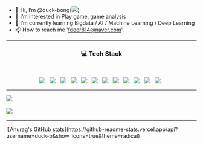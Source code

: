 - 👋 Hi, I’m @duck-bong(<a href="https://www.instagram.com/jaehyeong814/" target="_blank"><img src="https://img.shields.io/badge/Instagram-E4405F?style=flat-square&logo=instagram&logoColor=white"/></a>)<br />
- 👀 I’m interested in Play game, game analysis<br />
- 🌱 I’m currently learning Bigdata / AI / Machine Learning / Deep Learning<br />
- 📫 How to reach me 'fdeer814@naver.com'<br />
<hr />
<h3 align="center"><b>💻 Tech Stack</b></h3>
<br />
<p align="center">
<img src="https://img.shields.io/badge/HTML5-E34F26?style=flat-square&logo=HTML5&logoColor=white"/></a> &nbsp
<img src="https://img.shields.io/badge/CSS3-1572B6?style=flat-square&logo=CSS3&logoColor=white"/></a> &nbsp
<img src="https://img.shields.io/badge/JavaScript-F7DF1E?style=flat-square&logo=JavaScript&logoColor=white"/></a> &nbsp
<img src="https://img.shields.io/badge/Node.js-339933?style=flat-square&logo=Node.js&logoColor=white"/></a> &nbsp
<img src="https://img.shields.io/badge/Express-000000?style=flat-square&logo=express&logoColor=white"/></a> &nbsp
<img src="https://img.shields.io/badge/React-61DAFB?style=flat-square&logo=react&logoColor=white"/></a> &nbsp
<img src="https://img.shields.io/badge/PHP-777BB4?style=flat-square&logo=php&logoColor=white"/></a> &nbsp
<img src="https://img.shields.io/badge/MySQL-4479A1?style=flat-square&logo=MySQL&logoColor=white"/></a> &nbsp 
<img src="https://img.shields.io/badge/SQLite-003B57?style=flat-square&logo=SQLite&logoColor=white"/></a> &nbsp 
<img src="https://img.shields.io/badge/R-276DC3?style=flat-square&logo=r&logoColor=white"/></a> &nbsp 
<img src="https://img.shields.io/badge/Python-3776AB?style=flat-square&logo=python&logoColor=white"/></a> &nbsp 
<img src="https://img.shields.io/badge/Django-092E20?style=flat-square&logo=django&logoColor=white"/></a> &nbsp
<hr />
<img src="https://img.shields.io/badge/Laravel-FF2D20?style=flat-square&logo=Laravel&logoColor=white"/></a> &nbsp </p>
<img src="https://img.shields.io/badge/Amazon AWS-232F3E?style=flat-square&logo=Amazon%20AWS&logoColor=white"/></a> &nbsp </p>
<hr/>
![Anurag's GitHub stats](https://github-readme-stats.vercel.app/api?username=duck-b&show_icons=true&theme=radical)
<!---
duck-b/duck-b is a ✨ special ✨ repository because its `README.md` (this file) appears on your GitHub profile.
You can click the Preview link to take a look at your changes.
--->
